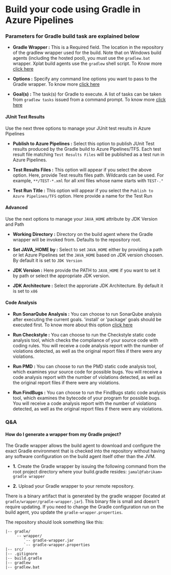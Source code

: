 # Build your code using Gradle in Azure Pipelines

### Parameters for Gradle build task are explained below

- **Gradle Wrapper :** This is a Required field. The location in the repository of the gradlew wrapper used for the build. Note that on Windows build agents (including the hosted pool), you must use the `gradlew.bat` wrapper. Xplat build agents use the `gradlew` shell script. To Know more [click here](https://docs.gradle.org/current/userguide/gradle_wrapper.html)

- **Options :** Specify any command line options you want to pass to the Gradle wrapper. To know more [click here](https://docs.gradle.org/current/userguide/gradle_command_line.html)

- **Goal(s) :** The task(s) for Gradle to execute. A list of tasks can be taken from `gradlew tasks` issued from a command prompt. To know more [click here](https://docs.gradle.org/current/userguide/tutorial_using_tasks.html)

#### JUnit Test Results
Use the next three options to manage your JUnit test results in Azure Pipelines

- **Publish to Azure Pipelines :** Select this option to publish JUnit Test results produced by the Gradle build to Azure Pipelines/TFS. Each test result file matching `Test Results Files` will be published as a test run in Azure Pipelines.

- **Test Results Files :** This option will appear if you select the above option. Here, provide Test results files path. Wildcards can be used. For example, `**/TEST-*.xml` for all xml files whose name starts with `TEST-."`

- **Test Run Title :** This option will appear if you select the `Publish to Azure Pipelines/TFS` option. Here provide a name for the Test Run

#### Advanced
Use the next options to manage your `JAVA_HOME` attribute by JDK Version and Path

- **Working Directory :** Directory on the build agent where the Gradle wrapper will be invoked from. Defaults to the repository root.

- **Set JAVA_HOME by :** Select to set `JAVA_HOME` either by providing a path or let Azure Pipelines set the `JAVA_HOME` based on JDK version choosen. By default it is set to `JDK Version`

- **JDK Version :** Here provide the PATH to `JAVA_HOME` if you want to set it by path or select the appropriate JDK version.

- **JDK Architecture :** Select the approriate JDK Architecture. By default it is set to `x86`

#### Code Analysis

- **Run SonarQube Analysis :** You can choose to run SonarQube analysis after executing the current goals. 'install' or 'package' goals should be executed first. To know more about this option [click here](https://blogs.msdn.com/b/visualstudioalm/archive/2015/10/08/the-maven-build-task-now-simplifies-sonarqube-analysis.aspx)

- **Run Checkstyle :** You can choose to run the Checkstyle static code analysis tool, which checks the compliance of your source code with coding rules. You will receive a code analysis report with the number of violations detected, as well as the original report files if there were any violations.

- **Run PMD :** You can choose to run the PMD static code analysis tool, which examines your source code for possible bugs. You will receive a code analysis report with the number of violations detected, as well as the original report files if there were any violations.

- **Run FindBugs :** You can choose to run the FindBugs static code analysis tool, which examines the bytecode of your program for possible bugs. You will receive a code analysis report with the number of violations detected, as well as the original report files if there were any violations.

### Q&A

#### How do I generate a wrapper from my Gradle project?

The Gradle wrapper allows the build agent to download and configure the exact Gradle environment that is checked into the repository without having any software configuration on the build agent itself other than the JVM.

- **1.** Create the Gradle wrapper by issuing the following command from the root project directory where your build.gradle resides:
`jamal@fabrikam> gradle wrapper`


- **2.** Upload your Gradle wrapper to your remote repository.

There is a binary artifact that is generated by the gradle wrapper (located at `gradle/wrapper/gradle-wrapper.jar`). This binary file is small and doesn't require updating. If you need to change the Gradle configuration run on the build agent, you update the `gradle-wrapper.properties`.

The repository should look something like this:

```ssh
|-- gradle/
    `-- wrapper/
        `-- gradle-wrapper.jar
        `-- gradle-wrapper.properties
|-- src/
|-- .gitignore
|-- build.gradle
|-- gradlew
|-- gradlew.bat
```





